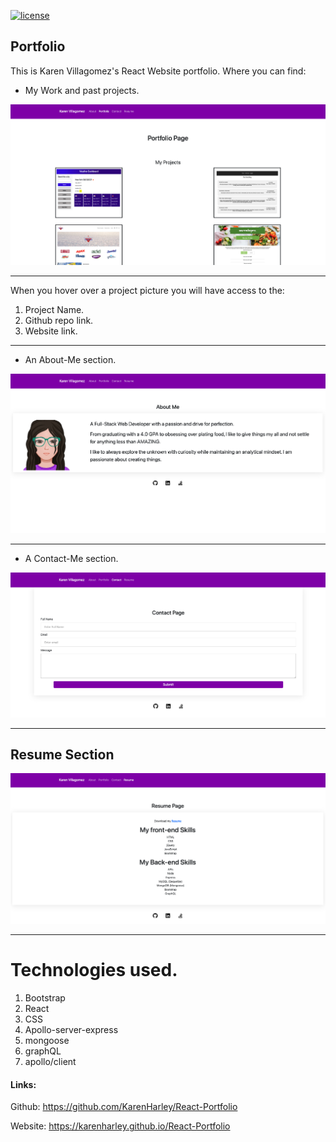 [![license](https://img.shields.io/github/license/DAVFoundation/captain-n3m0.svg?style=flat-square)](https://github.com/DAVFoundation/captain-n3m0/blob/master/LICENSE)

## Portfolio

This is Karen Villagomez's React Website portfolio. Where you can find:



- My Work and past projects.

![Picture work section](pics/portfolio.png)

---

When you hover over a project picture you will have access to the:
1. Project Name.
2. Github repo link.
3. Website link.

---

- An About-Me section.

![Picture of About me section](pics/aboutMe.png)

---

- A Contact-Me section.

![Picture of contact me section](pics/contact.png)

---

## Resume Section

![Picture of website intro](pics/resume.png)

---
# Technologies used.

1. Bootstrap
2. React
3. CSS
4. Apollo-server-express
5. mongoose
6. graphQL
7. apollo/client


#### Links:

Github:
https://github.com/KarenHarley/React-Portfolio

Website:
https://karenharley.github.io/React-Portfolio

